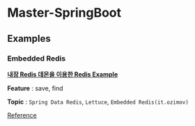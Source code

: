 Master-SpringBoot
=============

## Examples

### Embedded Redis

[**내장 Redis 데몬을 이용한 Redis Example**](([https://github.com/huewilliams/Master-SpringBoot/tree/master/%5Bexample%5Dembedded-redis](https://github.com/huewilliams/Master-SpringBoot/tree/master/[example]embedded-redis)))

**Feature** : save, find

**Topic** : `Spring Data Redis`, `Lettuce`, `Embedded Redis(it.ozimov)`

[Reference](https://jojoldu.tistory.com/297)

